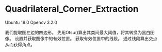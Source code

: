# Quadrilateral_Corner_Extraction
Ubuntu 18.0
Opencv 3.2.0

我们提取图左边的四边形。
先用Otsu()算出其类间最大阈值，将其转换为黑白图像。
设置并获取图像中的有效位置。
获取有效位置中的线段。
通过线段算出交点从而获得角点。
